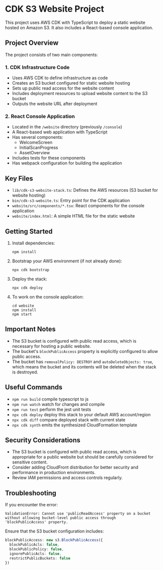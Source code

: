 # CDK S3 Website Project

This project uses AWS CDK with TypeScript to deploy a static website hosted on Amazon S3. It also includes a React-based console application.

## Project Overview

The project consists of two main components:

### 1. CDK Infrastructure Code

- Uses AWS CDK to define infrastructure as code
- Creates an S3 bucket configured for static website hosting
- Sets up public read access for the website content
- Includes deployment resources to upload website content to the S3 bucket
- Outputs the website URL after deployment

### 2. React Console Application

- Located in the `/website` directory (previously `/console`)
- A React-based web application with TypeScript
- Has several components:
  - WelcomeScreen
  - InitialScanProgress
  - AssetOverview
- Includes tests for these components
- Has webpack configuration for building the application

## Key Files

- `lib/cdk-s3-website-stack.ts`: Defines the AWS resources (S3 bucket for website hosting)
- `bin/cdk-s3-website.ts`: Entry point for the CDK application
- `website/src/components/*.tsx`: React components for the console application
- `website/index.html`: A simple HTML file for the static website

## Getting Started

1. Install dependencies:
   ```
   npm install
   ```

2. Bootstrap your AWS environment (if not already done):
   ```
   npx cdk bootstrap
   ```

3. Deploy the stack:
   ```
   npx cdk deploy
   ```

4. To work on the console application:
   ```
   cd website
   npm install
   npm start
   ```

## Important Notes

- The S3 bucket is configured with public read access, which is necessary for hosting a public website.
- The bucket's `blockPublicAccess` property is explicitly configured to allow public access.
- The bucket has `removalPolicy: DESTROY` and `autoDeleteObjects: true`, which means the bucket and its contents will be deleted when the stack is destroyed.

## Useful Commands

* `npm run build`   compile typescript to js
* `npm run watch`   watch for changes and compile
* `npm run test`    perform the jest unit tests
* `npx cdk deploy`  deploy this stack to your default AWS account/region
* `npx cdk diff`    compare deployed stack with current state
* `npx cdk synth`   emits the synthesized CloudFormation template

## Security Considerations

- The S3 bucket is configured with public read access, which is appropriate for a public website but should be carefully considered for sensitive content.
- Consider adding CloudFront distribution for better security and performance in production environments.
- Review IAM permissions and access controls regularly.

## Troubleshooting

If you encounter the error:
```
ValidationError: Cannot use 'publicReadAccess' property on a bucket without allowing bucket-level public access through 'blockPublicAccess' property.
```

Ensure that the S3 bucket configuration includes:
```typescript
blockPublicAccess: new s3.BlockPublicAccess({
  blockPublicAcls: false,
  blockPublicPolicy: false,
  ignorePublicAcls: false,
  restrictPublicBuckets: false
})
```
